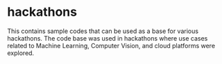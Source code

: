 # hackathons
This contains sample codes that can be used as a base for various hackathons. The code base was used in hackathons where use cases related to Machine Learning, Computer Vision, and cloud platforms were explored.
